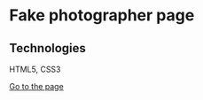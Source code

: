 # Fake photographer page

## Technologies

HTML5, CSS3

[Go to the page](https://github.com/jeflugo/fake-page 'Fake page')
